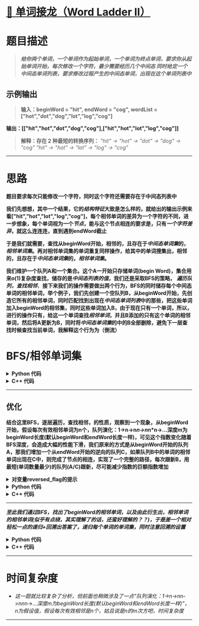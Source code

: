 # [ 🚦 单词接龙（Word Ladder II）](https://leetcode.cn/problems/word-ladder-ii)

# 题目描述

>***给你两个单词，一个单词作为起始单词，一个单词为终点单词，要求你从起始单词开始，每次修改一个字符，最少需要经历几个中间态
>同时给定一个中间态单词列表，要求修改过程产生的中间态单词，出现在这个单词列表中***


## 示例输出

>**输入：beginWord = "hit", endWord = "cog", wordList =\["hot","dot","dog","lot","log","cog"]**
>
  **输出：\[\["hit","hot","dot","dog","cog"],\["hit","hot","lot","log","cog"]]**
  
>**解释：存在 2 种最短的转换序列：**
*"hit" -> "hot" -> "dot" -> "dog" -> "cog"
"hit" -> "hot" -> "lot" -> "log" -> "cog"*

---
# 思路

**题目要求每次只能修改一个字符，同时这个字符还需要存在于中间态列表中**

**我们先想想，其中一个结果，它的*结构特征*大致是怎么样的，就给出的输出示例来看\["hit","hot","lot","log","cog"]，每个相邻单词的差异为一个字符的不同，进一步想象，每个单词视为一个*节点*，能与这个节点相连的要求是，只有*一个字符差异*，就这么连连连，直到遇到endWord截止**

**于是我们就需要，查找从beginWord开始，相邻的，且存在于*中间态单词集*的，*相邻单词集*。再对相邻单词集的单词重复同样操作，给其中的单词搜集出，相邻的，且存在于*中间态单词集*的，*相邻单词集*。**

 **我们维护一个队列A和一个集合。这个A一开始只存储单词(begin Word)，集合用来o(1)复杂度查找，储存的是*中间态列表的值*，我们还是采取BFS的策略，** ***遍历队列，查找相邻***，**接下来我们的操作需要做出两个行为，BFS的同时储存每个中间态单词的相邻单词，举个例子，我们先创建一个空队列B，从beginWord开始，先创造它所有的相邻单词，同时匹配找到出现在*中间态单词列表*中的那些，把这些单词加入beginWord的相邻集，同时这些单词加入B，由于现在只有一个单词，所以，进行的操作只有，给这一个单词查找*相邻单词*，并且B添加的只有这个单词的相邻单词，然后将A更新为B，同时将*中间态单词集*的中的B全部删除，避免下一层查找时候查找当前单词，我解释这个行为为（倒流）**



  # BFS/相邻单词集

<details>
  <summary><strong>Python 代码</strong></summary>

```python
while q1 and not found:
    # 新的层
    q = set()
    # 遍历当前队列所有单词
    for word in q1:
        for tar_index in range(len(word)):
            for ex in alpha:
                # 节省重复的小技巧
                if word[tar_index] == ex:
                    continue
                next_word = word[:tar_index] + ex + word[tar_index+1:]
                if next_word in q2:
                    found = True
                    next_words[word].append(next_word)
                if not found and next_word in dic_words:
                    next_words[word].append(next_word)
                    q.add(next_word)
    # 本层结束，删掉已访问的节点，防止倒流
    dic_words -= q
```
</details>


<details>
  <summary><strong>C++ 代码</strong></summary>

```cpp
void bfsWordLadder(
    unordered_set<string>& q1,
    unordered_set<string>& q2,
    unordered_set<string>& dic_words,
    unordered_map<string, vector<string>>& next_words,
    const string& alpha,
    bool& found
) {
    while (!q1.empty() && !found) {
        unordered_set<string> q;
        for (const string& word : q1) {
            for (size_t tar_index = 0; tar_index < word.size(); ++tar_index) {
                for (char ex : alpha) {
                    if (word[tar_index] == ex) continue;
                    string next_word = word.substr(0, tar_index) + ex + word.substr(tar_index + 1);
                    if (q2.find(next_word) != q2.end()) {
                        found = true;
                        next_words[word].push_back(next_word);
                    }
                    if (!found && dic_words.find(next_word) != dic_words.end()) {
                        next_words[word].push_back(next_word);
                        q.insert(next_word);
                    }
                }
            }
        }
        for (const string& w : q) dic_words.erase(w);
        q1 = std::move(q);
    }
}
```
</details>

---

## 优化

**结合这里BFS，逐层遍历，查找相邻，的性质，观察到一个现象，从beginWord开始，假设每次有效相邻单词为n个，队列演化：1->n->n*n->n*n*n->...深度m为beginWord长度(默认beginWord和endWord长度一样)，可见这个指数变化随着BFS深度，会造成大幅的性能下滑，我们原来的方式是从beginWord开始的队列A，那我们增加一个从endWord开始的逆向的队列C，如果队列B中的单词的相邻单词出现在C中，则完成了节点的相连，实现了一个完整的路径，每次跟新B，用最短(单词数量最少)的队列(A/C)跟新，尽可能减少指数的巨额指数增加**

<details>
  <summary><strong>对变量reversed_flag的提示</strong></summary>

**reversed_flag 用来检测是从头来还是从尾巴来，以便清楚，对单词添加相邻单词的逻辑**

</details>



<details>
  <summary><strong>Python 代码</strong></summary>

```python
while q1 and not found:
    q = set()
    for word in q1:
        s = list(word)
        for i in range(len(s)):
            origin = s[i]
            for c in 'abcdefghijklmnopqrstuvwxyz':
                s[i] = c
                new_word = ''.join(s)
                if new_word in q2:
                    # 若在另一端集合中，说明找到了连接点
                    if reversed_flag:
                        next_map[new_word].append(word)
                    else:
                        next_map[word].append(new_word)
                    found = True
                if not found and new_word in dict_set:
                    if reversed_flag:
                        next_map[new_word].append(word)
                    else:
                        next_map[word].append(new_word)
                    q.add(new_word)
            s[i] = origin
    dict_set -= q
    # 优先扩展节点较少的一端
    if len(q) < len(q2):
        q1 = q
    else:
        reversed_flag = not reversed_flag
        q1, q2 = q2, q
```
</details>



<details>
  <summary><strong>C++ 代码</strong></summary>

```cpp
while (!q1.empty() && !found) {
    // 新一层
    std::unordered_set<std::string> q;
    // 遍历当前层的所有节点
    for (const auto& word : q1) {
        std::string s = word;
        for (size_t i = 0; i < s.size(); ++i) {
            char origin = s[i];
            for (char c = 'a'; c <= 'z'; ++c) {
                s[i] = c;
                std::string new_word = s;
                if (q2.find(new_word) != q2.end()) {
                    // 若在另一端集合中，说明找到了连接点
                    if (reversed_flag) {
                        next_map[new_word].push_back(word);
                    } else {
                        next_map[word].push_back(new_word);
                    }
                    found = true;
                }
                if (!found && dict_set.find(new_word) != dict_set.end()) {
                    if (reversed_flag) {
                        next_map[new_word].push_back(word);
                    } else {
                        next_map[word].push_back(new_word);
                    }
                    q.insert(new_word);
                }
            }
            s[i] = origin;
        }
    }
    // 本层结束，删掉已访问的节点，防止环
    for (const auto& w : q) dict_set.erase(w);
    // 优先扩展节点较少的一端
    if (q.size() < q2.size()) {
        q1 = q;
    } else {
        reversed_flag = !reversed_flag;
        std::swap(q1, q2);
        q1 = q;
    }
}
```
</details>

---

***至此我们通过BFS，找出了beginWord的相邻单词，以及由此衍生出，相邻单词的相邻单词(似乎有点绕，其实理解了的话，还蛮好理解的？？)，于是差一个相对轻松一点的递归+回溯出答案了，递归每个单词的单词集，同时注意回溯的设置***

<details>
  <summary><strong>Python 代码</strong></summary>

```python
if found:
    path = [beginWord]
    def backtracking(src: str):
        if src == endWord:
            ans.append(list(path))
            return
        for nxt in next_map[src]:
            path.append(nxt)
            backtracking(nxt)
            path.pop()
    backtracking(beginWord)
return ans
```
</details>



<details>
  <summary><strong>C++ 代码</strong></summary>

```cpp
if (found) {
    std::vector<std::string> path{beginWord};
    std::vector<std::vector<std::string>> ans;
    std::function<void(const std::string&)> backtracking = [&](const std::string& src) {
        if (src == endWord) {
            ans.push_back(path);
            return;
        }
        for (const auto& nxt : next_map[src]) {
            path.push_back(nxt);
            backtracking(nxt);
            path.pop_back();
        }
    };
    backtracking(beginWord);
    return ans;
}
```
</details>

---

# 时间复杂度

* *这一题就比较复杂了分析，但前面也稍微涉及了一点“队列演化：1->n->n*n->n*n*n->...*深度m为beginWord长度(默认beginWord和endWord长度一样)”，n为假设值，假设每次有效相邻是n个，姑且说是n的m次方吧，时间复杂度*

---
